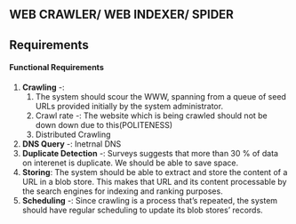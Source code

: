 ## WEB CRAWLER/ WEB INDEXER/ SPIDER

## Requirements
#### Functional Requirements
1. __Crawling__ -:
    1. The system should scour the WWW, spanning from a queue of seed URLs provided initially by the system administrator.
    2. Crawl rate -: The website which is being crawled should not be down down due to this(POLITENESS)
    3. Distributed Crawling
2. __DNS Query__ -: Inetrnal DNS
3. __Duplicate Detection__ -: Surveys suggests that more than 30 % of data on interenet is duplicate. We should be able to save space.
4. __Storing__: The system should be able to extract and store the content of a URL in a blob store. This makes that URL and its content processable by the search engines for indexing and ranking purposes.
5. __Scheduling__ -: Since crawling is a process that’s repeated, the system should have regular scheduling to update its blob stores’ records.


